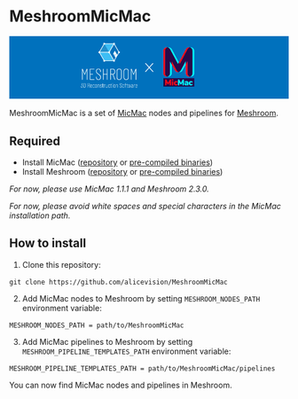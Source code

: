 # MeshroomMicMac

![](./assets/banner_meshroomMicmac.jpg)

MeshroomMicMac is a set of [MicMac](https://github.com/micmacIGN/micmac) nodes and pipelines for [Meshroom](https://github.com/alicevision/Meshroom).

## Required

- Install MicMac ([repository](https://github.com/micmacIGN/micmac) or [pre-compiled binaries](https://github.com/micmacIGN/micmac/releases))
- Install Meshroom ([repository](https://github.com/alicevision/Meshroom) or [pre-compiled binaries](https://github.com/alicevision/Meshroom/releases))

*For now, please use MicMac 1.1.1 and Meshroom 2.3.0.*

*For now, please avoid white spaces and special characters in the MicMac installation path.* 

## How to install 

1) Clone this repository: 
```
git clone https://github.com/alicevision/MeshroomMicMac
```

2) Add MicMac nodes to Meshroom by setting `MESHROOM_NODES_PATH` environment variable:
```
MESHROOM_NODES_PATH = path/to/MeshroomMicMac
```

3) Add MicMac pipelines to Meshroom by setting `MESHROOM_PIPELINE_TEMPLATES_PATH` environment variable:
```
MESHROOM_PIPELINE_TEMPLATES_PATH = path/to/MeshroomMicMac/pipelines
```

You can now find MicMac nodes and pipelines in Meshroom.
